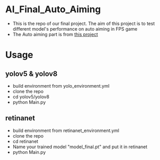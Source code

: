 # AI_Final_Auto_Aiming
+ This is the repo of our final project. The aim of this project is to test different model's performance on auto aiming in FPS game
+ The Auto aiming part is from [this project](https://github.com/chaoyu1999/FPSAutomaticAiming)


# Usage
## yolov5 & yolov8
+ build environment from yolo_environment.yml
+ clone the repo
+ cd yolov5/yolov8
+ python Main.py

## retinanet
+ build environment from retinanet_environment.yml
+ clone the repo
+ cd retinanet
+ Name your trained model "model_final.pt" and put it in retinanet
+ python Main.py
